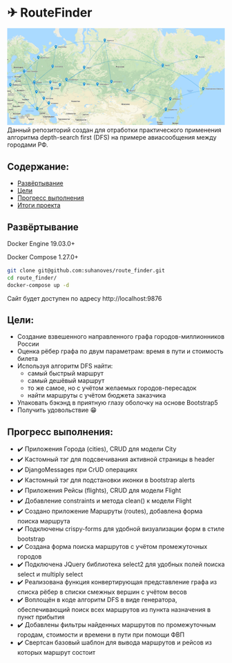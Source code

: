 ✈ RouteFinder
======
![Map](./app/static/map.png)
Данный репозиторий создан для отработки практического применения алгоритма depth-search first (DFS) на примере авиасообщения между
городами РФ.


## Содержание:
- [Развёртывание](#install)
- [Цели](#goals)
- [Прогресс выполнения](#progress)
- [Итоги проекта](#features)


## Развёртывание <a name="install"/>
Docker Engine 19.03.0+

Docker Compose 1.27.0+
```Bash
git clone git@github.com:suhanoves/route_finder.git
cd route_finder/
docker-compose up -d
```
Сайт будет доступен по адресу http://localhost:9876


## Цели: <a name="goals"/>
* Создание взвешенного направленного графа городов-миллионников России
* Оценка рёбер графа по двум параметрам: время в пути и стоимость билета
* Используя алгоритм DFS найти:
    * самый быстрый маршрут
    * самый дешёвый маршрут
    * то же самое, но с учётом желаемых городов-пересадок
    * найти маршруты с учётом бюджета заказчика
* Упаковать бэкэнд в приятную глазу оболочку на основе Bootstrap5
* Получить удовольствие 😁

## Прогресс выполнения: <a name="progress"/>
* :heavy_check_mark: Приложения Города (cities), CRUD для модели City
* :heavy_check_mark: Кастомный тэг для подсвечивания активной страницы в header
* :heavy_check_mark: DjangoMessages при CrUD операциях
* :heavy_check_mark: Кастомный тэг для подстановки иконки в bootstrap alerts
* :heavy_check_mark: Приложения Рейсы (flights), CRUD для модели Flight
* :heavy_check_mark: Добавление constraints и метода clean() к модели Flight
* :heavy_check_mark: Создано приложение Маршруты (routes), добавлена форма поиска маршрута
* :heavy_check_mark: Подключены crispy-forms для удобной визуализации форм в стиле bootstrap
* :heavy_check_mark: Создана форма поиска маршрутов с учётом промежуточных городов
* :heavy_check_mark: Подключена JQuery библиотека select2 для удобных полей поиска select и multiply select
* :heavy_check_mark: Реализована функция конвертирующая представление графа из списка рёбер в списки смежных вершин с учётом весов
* :heavy_check_mark: Воплощён в коде алгоритм DFS в виде генератора, обеспечивающий поиск всех маршрутов из пункта назначения в пункт прибытия
* :heavy_check_mark: Добавлены фильтры найденных маршрутов по промежуточным городам, стоимости и времени в пути при помощи ФВП
* :heavy_check_mark: Свертсан базовый шаблон для вывода маршрутов и рейсов из которых маршрут состоит
